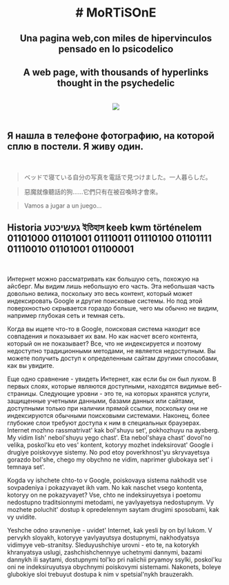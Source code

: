 <b><h1 align="center"># MoRTiSOnE</h1></b>

  <div align="center">
  
  <h2 align="center">Una pagina web,con miles de hipervinculos pensado en lo psicodelico</h2>
  <h2 aling="center">A web page, with thousands of hyperlinks thought in the psychedelic</h2>
  <br>
  <img src="https://i.imgur.com/j1zjpKS.png">
  </div>
  <br>
  
  ## Я нашла в телефоне фотографию, на которой сплю в постели. Я живу один.
  <br>
  
  >ベッドで寝ている自分の写真を電話で見つけました。一人暮らしだ。
  
  > 惡魔就像聽話的狗……它們只有在被召喚時才會來。
  
  > Vamos a jugar a un juego...
  
  ## Historia געשיכטע ইতিহাস keeb kwm történelem 01101000 01101001 01110011 01110100 01101111 01110010 01101001 01100001
  <br>
  
Интернет можно рассматривать как большую сеть, похожую на айсберг. Мы видим лишь небольшую его часть. Эта небольшая часть довольно велика, поскольку это весь контент, который может индексировать Google и другие поисковые системы. Но под этой поверхностью скрывается гораздо больше, чего мы обычно не видим, например глубокая сеть и темная сеть.

Когда вы ищете что-то в Google, поисковая система находит все совпадения и показывает их вам. Но как насчет всего контента, который он не показывает? Все, что не индексируется и поэтому недоступно традиционными методами, не является недоступным. Вы можете получить доступ к определенным сайтам другими способами, как вы увидите.

Еще одно сравнение - увидеть Интернет, как если бы он был луком. В первых слоях, которые являются доступными, находятся видимые веб-страницы. Следующие уровни - это те, на которых хранятся услуги, защищенные учетными данными, базами данных или сайтами, доступными только при наличии прямой ссылки, поскольку они не индексируются обычными поисковыми системами. Наконец, более глубокие слои требуют доступа к ним в специальных браузерах.
Internet mozhno rassmatrivat' kak bol'shuyu set', pokhozhuyu na aysberg. My vidim lish' nebol'shuyu yego chast'. Eta nebol'shaya chast' dovol'no velika, poskol'ku eto ves' kontent, kotoryy mozhet indeksirovat' Google i drugiye poiskovyye sistemy. No pod etoy poverkhnost'yu skryvayetsya gorazdo bol'she, chego my obychno ne vidim, naprimer glubokaya set' i temnaya set'.

Kogda vy ishchete chto-to v Google, poiskovaya sistema nakhodit vse sovpadeniya i pokazyvayet ikh vam. No kak naschet vsego kontenta, kotoryy on ne pokazyvayet? Vse, chto ne indeksiruyetsya i poetomu nedostupno traditsionnymi metodami, ne yavlyayetsya nedostupnym. Vy mozhete poluchit' dostup k opredelennym saytam drugimi sposobami, kak vy uvidite.

Yeshche odno sravneniye - uvidet' Internet, kak yesli by on byl lukom. V pervykh sloyakh, kotoryye yavlyayutsya dostupnymi, nakhodyatsya vidimyye veb-stranitsy. Sleduyushchiye urovni - eto te, na kotorykh khranyatsya uslugi, zashchishchennyye uchetnymi dannymi, bazami dannykh ili saytami, dostupnymi tol'ko pri nalichii pryamoy ssylki, poskol'ku oni ne indeksiruyutsya obychnymi poiskovymi sistemami. Nakonets, boleye glubokiye sloi trebuyut dostupa k nim v spetsial'nykh brauzerakh.




